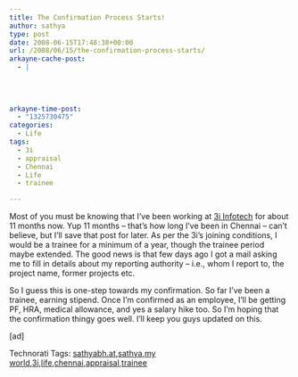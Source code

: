 ```yaml
---
title: The Confirmation Process Starts!
author: sathya
type: post
date: 2008-06-15T17:48:38+00:00
url: /2008/06/15/the-confirmation-process-starts/
arkayne-cache-post:
  - |
    
    
    
    
arkayne-time-post:
  - "1325730475"
categories:
  - Life
tags:
  - 3i
  - appraisal
  - Chennai
  - Life
  - trainee

---
```

Most of you must be knowing that I’ve been working at <a href="http://www.3i-infotech.com/" target="_blank">3i Infotech</a> for about 11 months now. Yup 11 months – that’s how long I’ve been in Chennai – can’t believe, but I’ll save that post for later. As per the 3i’s joining conditions, I would be a trainee for a minimum of a year, though the trainee period maybe extended. The good news is that few days ago I got a mail asking me to fill in details about my reporting authority – i.e., whom I report to, the project name, former projects etc.

So I guess this is one-step towards my confirmation. So far I’ve been a trainee, earning stipend. Once I’m confirmed as an employee, I’ll be getting PF, HRA, medical allowance, and yes a salary hike too. So I’m hoping that the confirmation thingy goes well. I’ll keep you guys updated on this.

[ad]

<div id="scid:0767317B-992E-4b12-91E0-4F059A8CECA8:7ceb2803-604d-42b9-ab06-8a810d7c9b8c" class="wlWriterSmartContent" style="padding-right: 0px; display: inline; padding-left: 0px; float: none; padding-bottom: 0px; margin: 0px; padding-top: 0px">
  Technorati Tags: <a rel="tag" href="http://technorati.com/tags/sathyabh.at">sathyabh.at</a>,<a rel="tag" href="http://technorati.com/tags/sathya">sathya</a>,<a rel="tag" href="http://technorati.com/tags/my+world">my world</a>,<a rel="tag" href="http://technorati.com/tags/3i">3i</a>,<a rel="tag" href="http://technorati.com/tags/life">life</a>,<a rel="tag" href="http://technorati.com/tags/chennai">chennai</a>,<a rel="tag" href="http://technorati.com/tags/appraisal">appraisal</a>,<a rel="tag" href="http://technorati.com/tags/trainee">trainee</a>
</div>
